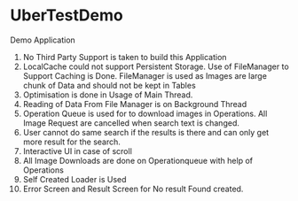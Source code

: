 # UberTestDemo
Demo Application 

1. No Third Party Support is taken to build this Application
2. LocalCache could not support Persistent Storage. Use of FileManager to Support Caching is Done. FileManager is used as Images are large chunk of Data and should not be kept in Tables
3. Optimisation is done in Usage of Main Thread. 
4. Reading of Data From File Manager is on Background Thread 
5. Operation Queue is used for to download images in Operations. All Image Request are cancelled when search text is changed.
6. User cannot do same search if the results is there and can only get more result for the search.
7. Interactive UI in case of scroll
8. All Image Downloads are done on Operationqueue with help of Operations
10. Self Created Loader is Used
11. Error Screen and Result Screen for No result Found created.

